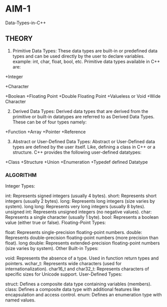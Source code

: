 # **AIM-1**
Data-Types-in-C++

## **THEORY**
1. Primitive Data Types: These data types are built-in or predefined data types and can be used directly by the user to declare variables. example: int, char, float, bool, etc. Primitive data types available in C++ are: 

+Integer

+Character

+Boolean
+Floating Point
+Double Floating Point
+Valueless or Void
+Wide Character

2. Derived Data Types: Derived data types that are derived from the primitive or built-in datatypes are referred to as Derived Data Types. These can be of four types namely: 

+Function
+Array
+Pointer
+Reference

3. Abstract or User-Defined Data Types: Abstract or User-Defined data types are defined by the user itself. Like, defining a class in C++ or a structure. C++ provides the following user-defined datatypes:  

+Class
+Structure
+Union
+Enumeration
+Typedef defined Datatype

### **ALGORITHM**

Integer Types:

int: Represents signed integers (usually 4 bytes).
short: Represents short integers (usually 2 bytes).
long: Represents long integers (size varies by system).
long long: Represents very long integers (usually 8 bytes).
unsigned int: Represents unsigned integers (no negative values).
char: Represents a single character (usually 1 byte).
bool: Represents a boolean value (either true or false).
Floating-Point Types:

float: Represents single-precision floating-point numbers.
double: Represents double-precision floating-point numbers (more precision than float).
long double: Represents extended-precision floating-point numbers (size varies by system).
Other Built-in Types:

void: Represents the absence of a type. Used in function return types and pointers.
wchar_t: Represents wide characters (used for internationalization).
char16_t and char32_t: Represents characters of specific sizes for Unicode support.
User-Defined Types:

struct: Defines a composite data type containing variables (members).
class: Defines a composite data type with additional features like encapsulation and access control.
enum: Defines an enumeration type with named values.
